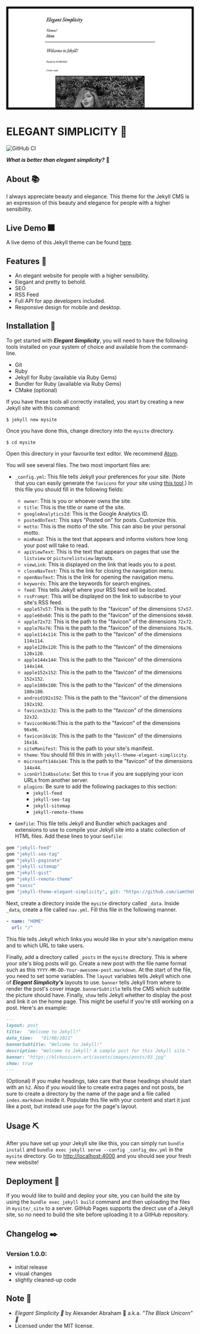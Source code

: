 <p align="center">
 <img src="assets/banner/banner.png"/>
</p>

# ELEGANT SIMPLICITY :high_heel:

![GitHub CI](https://github.com/iamtheblackunicorn/elegant-simplicity/actions/workflows/jekyll.yml/badge.svg)

***What is better than elegant simplicity?*** :high_heel:

## About :books:

I always appreciate beauty and elegance.
This theme for the Jekyll CMS is an expression of this beauty and elegance
for people with a higher sensibility.

## Live Demo :fireworks:

A live demo of this Jekyll theme can be found [here](https://blckunicorn.art/elegant-simplicity).

## Features :test_tube:

- An elegant website for people with a higher sensibility.
- Elegant and pretty to behold.
- SEO
- RSS Feed
- Full API for app developers included.
- Responsive design for mobile and desktop.

## Installation :hammer:

To get started with ***Elegant Simplicity***, you will need to have the following tools installed on your system of choice and available from the command-line.

- Git
- Ruby
- Jekyll for Ruby (available via Ruby Gems)
- Bundler for Ruby (available via Ruby Gems)
- CMake (optional)

If you have these tools all correctly installed, you start by creating a new Jekyll site with this command:

```
$ jekyll new mysite
```

Once you have done this, change directory into the `mysite` directory.

```
$ cd mysite
```

Open this directory in your favourite text editor. We recommend [Atom](https://atom.io).

You will see several files. The two most important files are:

- `_config.yml`: This file tells Jekyll your preferences for your site. (Note that you can easily generate the `favicons` for your site using [this tool](https://www.favicon-generator.org/).) In this file you should fill in the following fields:
  - `owner`: This is you or whoever owns the site.
  - `title`: This is the title or name of the site.
  - `googleAnalyticsId`: This is the Google Analytics ID.
  - `postedOnText`: This says "Posted on" for posts. Customize this.
  - `motto`: This is the motto of the site. This can also be your personal motto.
  - `minRead`: This is the text that appears and informs visitors how long your post will take to read.
  - `apiViewText`: This is the text that appears on pages that use the `listview` or `picturelistview` layouts.
  - `viewLink`: This is displayed on the link that leads you to a post.
  - `closeNavText`: This is the link for closing the navigation menu.
  - `openNavText`: This is the link for opening the navigation menu.
  - `keywords`: This are the keywords for search engines.
  - `feed`: This tells Jekyll where your RSS feed will be located.
  - `rssPrompt`: This will be displayed on the link to subscribe to your site's RSS feed.
  - `apple57x57`: This is the path to the "favicon" of the dimensions `57x57`.
  - `apple60x60`: This is the path to the "favicon" of the dimensions `60x60`.
  - `apple72x72`: This is the path to the "favicon" of the dimensions `72x72`.
  - `apple76x76`: This is the path to the "favicon" of the dimensions `76x76`.
  - `apple114x114`: This is the path to the "favicon" of the dimensions `114x114`.
  - `apple120x120`: This is the path to the "favicon" of the dimensions `120x120`.
  - `apple144x144`: This is the path to the "favicon" of the dimensions `144x144`.
  - `apple152x152`: This is the path to the "favicon" of the dimensions `152x152`.
  - `apple180x180`: This is the path to the "favicon" of the dimensions `180x180`.
  - `android192x192`: This is the path to the "favicon" of the dimensions `192x192`.
  - `favicon32x32`: This is the path to the "favicon" of the dimensions `32x32`.
  - `favicon96x96`:This is the path to the "favicon" of the dimensions `96x96`.
  - `favicon16x16`: This is the path to the "favicon" of the dimensions `16x16`.
  - `siteManifest`: This is the path to your site's manifest.
  - `theme`: You should fill this in with `jekyll-theme-elegant-simplicity`.
  - `microsoft144x144`: This is the path to the "favicon" of the dimensions `144x44`.
  - `iconUrlIsAbsolute`: Set this to `true` if you are supplying your icon URLs from another server.
  - `plugins`: Be sure to add the following packages to this section:
    - `jekyll-feed`
    - `jekyll-seo-tag`
    - `jekyll-sitemap`
    - `jekyll-remote-theme`

- `Gemfile`: This file tells Jekyll and Bundler which packages and extensions to use to compile your Jekyll site into a static collection of HTML files. Add these lines to your `Gemfile`:

```Ruby
gem "jekyll-feed"
gem "jekyll-seo-tag"
gem "jekyll-paginate"
gem "jekyll-sitemap"
gem "jekyll-gist"
gem "jekyll-remote-theme"
gem "sassc"
gem "jekyll-theme-elegant-simplicity", git: "https://github.com/iamtheblackunicorn/elegant-simplicity", branch: "main"
```

Next, create a directory inside the `mysite` directory called `_data`. Inside `_data`, create a file called `nav.yml`. Fill this file in the following manner.

```YAML
- name: "HOME"
  url: "/"
```

This file tells Jekyll which links you would like in your site's navigation menu and to which URL to take users.

Finally, add a directory called `_posts` in the `mysite` directory. This is where your site's blog posts will go. Create a new post with the file name format such as this `YYYY-MM-DD-Your-awesome-post.markdown`. At the start of the file, you need to set some variables. The `layout` variables tells Jekyll which one of ***Elegant Simplicity's*** layouts to use. `banner` tells Jekyll from where to render the post's cover image. `bannerSubtitle` tells the CMS which subtitle the picture should have. Finally, `show` tells Jekyll whether to display the post and link it on the home page. This might be useful if you're still working on a post. Here's an example:

```Markdown
---
layout: post
title:  "Welcome to Jekyll!"
date_time:   "01/08/2021"
bannerSubtitle: "Welcome to Jekyll!"
description: "Welcome to Jekyll! A sample post for this Jekyll site."
banner: "https://blckunicorn.art/assets/images/posts/03.jpg"
show: true
---
```

(Optional) If you make headings, take care that these headings should start with an `h2`. Also if you would like to create extra pages and not posts, be sure to create a directory by the name of the page and a file called `index.markdown` inside it. Populate this file with your content and start it just like a post, but instead use `page` for the page's layout.

## Usage :pick:

After you have set up your Jekyll site like this, you can simply run `bundle install` and `bundle exec jekyll serve --config _config_dev.yml` in the `mysite` directory. Go to [http://localhost:4000](http://localhost:4000) and you should see your fresh new website!

## Deployment :flight_departure:

If you would like to build and deploy your site, you can build the site by using the `bundle exec jekyll build` command and then uploading the files in `mysite/_site` to a server. GitHub Pages supports the direct use of a Jekyll site, so no need to build the site before uploading it to a GitHub repository.

## Changelog :black_nib:

### Version 1.0.0:

- initial release
- visual changes
- slightly cleaned-up code

## Note :scroll:

- *Elegant Simplicity :high_heel:* by Alexander Abraham :black_heart: a.k.a. *"The Black Unicorn" :unicorn:*
- Licensed under the MIT license.
